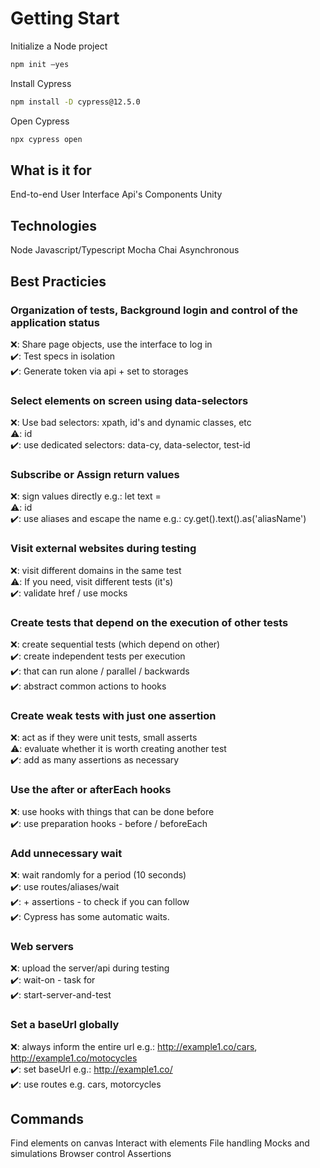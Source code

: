 
# Getting Start

Initialize a Node project

```bash
npm init –yes
```

Install Cypress

```bash
npm install -D cypress@12.5.0
```

Open Cypress

```bash
npx cypress open
```




## What is it for

End-to-end
User Interface
Api's
Components
Unity

## Technologies

Node
Javascript/Typescript
Mocha
Chai
Asynchronous


## Best Practicies

### Organization of tests, Background login and control of the application status

❌: Share page objects, use the interface to log in
<br>
✔️: Test specs in isolation
<br>
✔️: Generate token via api + set to storages
<br>


### Select elements on screen using data-selectors

❌: Use bad selectors: xpath, id's and dynamic classes, etc
<br>
⚠️: id
<br>
✔️: use dedicated selectors: data-cy, data-selector, test-id
<br>


### Subscribe or Assign return values

❌: sign values ​​directly e.g.: let text =
<br>
⚠️: id
<br>
✔️: use aliases and escape the name e.g.: cy.get().text().as('aliasName')
<br>

### Visit external websites during testing

❌: visit different domains in the same test
<br>
⚠️: If you need, visit different tests (it's)
<br>
✔️: validate href / use mocks
<br>

### Create tests that depend on the execution of other tests

❌: create sequential tests (which depend on other)
<br>
✔️: create independent tests per execution
<br>
✔️: that can run alone / parallel / backwards
<br>
✔️: abstract common actions to hooks
<br>


### Create weak tests with just one assertion

❌: act as if they were unit tests, small asserts 
<br>
⚠️: evaluate whether it is worth creating another test
<br>
✔️: add as many assertions as necessary
<br>

### Use the after or afterEach hooks

❌: use hooks with things that can be done before
<br>
✔️: use preparation hooks - before / beforeEach
<br>

### Add unnecessary wait

❌: wait randomly for a period (10 seconds)
<br>
✔️: use routes/aliases/wait
<br>
✔️: + assertions - to check if you can follow
<br>
✔️: Cypress has some automatic waits.
<br>

### Web servers

❌: upload the server/api during testing
<br>
✔️: wait-on - task for
<br>
✔️: start-server-and-test
<br>

### Set a baseUrl globally

❌: always inform the entire url e.g.: http://example1.co/cars, http://example1.co/motocycles
<br>
✔️: set baseUrl e.g.: http://example1.co/
<br>
✔️: 
use routes e.g. cars, motorcycles
<br>






## Commands

Find elements on canvas
Interact with elements
File handling
Mocks and simulations
Browser control
Assertions


